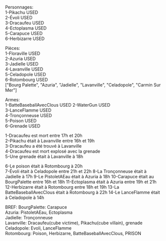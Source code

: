 Personnages:  
1-Pikachu                    USED  
2-Évoli                      USED  
3-Dracaufeu                  USED  
4-Ectoplasma                 USED  
5-Carapuce                   USED  
6-Herbizarre                 USED  

Pièces:  
1-Floraville                  USED  
2-Azuria                      USED  
3-Jadielle                    USED  
4-Lavanville                  USED  
5-Celadopole                  USED  
6-Rotombourg                  USED  
["Bourg Palette", "Azuria", "Jadielle", "Lavanville", "Celadopole", "Carmin Sur Mer"]

Armes:  
1-BatteBaseballAvecClous      USED
2-WaterGun                    USED  
3-LanceFlamme                 USED  
4-Tronçonneuse                USED  
5-Poison                      USED  
6-Grenade                     USED  



1-Dracaufeu est mort entre 17h et 20h  
2-Pikachu était à Lavanville entre 16h et 19h  
3-Dracaufeu a été trouvé à Lavanville  
4-Dracaufeu est mort explosé avec la grenade  
5-Une grenade était à Lavanville à 18h


6-Le poison était à Rotombourg à 20h  
7-Évoli était à Celadopole entre 21h et 22h 
8-La Tronçonneuse était à Jadielle à 17h
9-Le PistoletAEau était à Azuria à 18h
10-Carapuce était au BourgPalette entre 16h et 18h
11-Ectoplasma était à Azuria entre 19h et 21h
12-Herbizarre était à Rotombourg entre 18h et 19h
13-La BatteBaseballAvecClous était à Rotombourg à 22h
14-Le LanceFlamme était à Celadopole à 14h

BREF: 
BourgPalette: Carapuce  
Azuria: PistoletAEau, Ectoplasma  
Jadielle: Tronçonneuse  
Lavanville: Dracaufeu(cube victime), Pikachu(cube villain), grenade  
Celadopole: Evoli, LanceFlamme  
Rotombourg: Poison, Herbizarre, BatteBaseballAvecClous, PRISON  